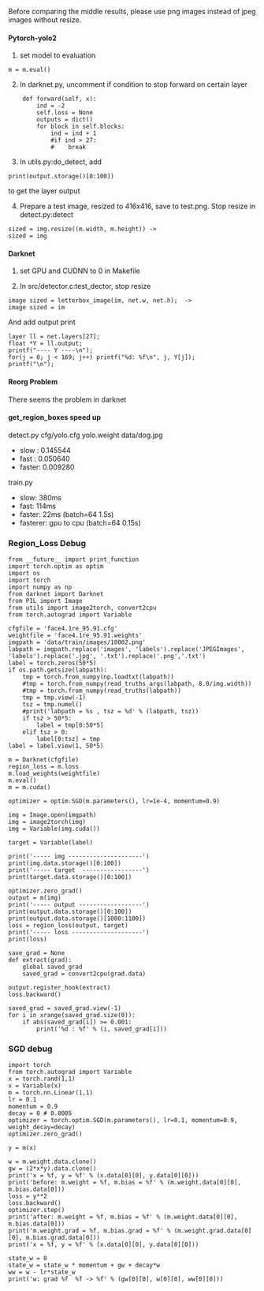 Before comparing the middle results, please use png images instead of jpeg images without resize.

#### Pytorch-yolo2
1. set model to evaluation
```
m = m.eval()
```
2. In darknet.py, uncomment if condition to stop forward on certain layer
```
    def forward(self, x):
        ind = -2
        self.loss = None
        outputs = dict()
        for block in self.blocks:
            ind = ind + 1
            #if ind > 27:
            #    break
```
3. In utils.py:do_detect, add
```
print(output.storage()[0:100])
```
to get the layer output

4. Prepare a test image, resized to 416x416, save to test.png. Stop resize
in detect.py:detect
```
sized = img.resize((m.width, m.height)) ->
sized = img
```

#### Darknet
1. set GPU and CUDNN to 0 in Makefile

2. In src/detector.c:test_dector, stop resize
```
image sized = letterbox_image(im, net.w, net.h);  ->
image sized = im
```
And add output print
```
layer ll = net.layers[27];
float *Y = ll.output;
printf("---- Y ----\n");
for(j = 0; j < 169; j++) printf("%d: %f\n", j, Y[j]);
printf("\n");
```

#### Reorg Problem
There seems the problem in darknet

#### get_region_boxes speed up
detect.py cfg/yolo.cfg yolo.weight data/dog.jpg
- slow : 0.145544 
- fast : 0.050640
- faster: 0.009280

train.py
- slow: 380ms
- fast: 114ms
- faster: 22ms (batch=64 1.5s)
- fasterer: gpu to cpu  (batch=64 0.15s)


### Region_Loss Debug
```
from __future__ import print_function
import torch.optim as optim
import os
import torch
import numpy as np
from darknet import Darknet
from PIL import Image
from utils import image2torch, convert2cpu
from torch.autograd import Variable

cfgfile = 'face4.1re_95.91.cfg'
weightfile = 'face4.1re_95.91.weights'
imgpath = 'data/train/images/10002.png'
labpath = imgpath.replace('images', 'labels').replace('JPEGImages', 'labels').replace('.jpg', '.txt').replace('.png','.txt')
label = torch.zeros(50*5)
if os.path.getsize(labpath):
    tmp = torch.from_numpy(np.loadtxt(labpath))
    #tmp = torch.from_numpy(read_truths_args(labpath, 8.0/img.width))
    #tmp = torch.from_numpy(read_truths(labpath))
    tmp = tmp.view(-1)
    tsz = tmp.numel()
    #print('labpath = %s , tsz = %d' % (labpath, tsz))
    if tsz > 50*5:
        label = tmp[0:50*5]
    elif tsz > 0:
        label[0:tsz] = tmp
label = label.view(1, 50*5)

m = Darknet(cfgfile)
region_loss = m.loss
m.load_weights(weightfile)
m.eval()
m = m.cuda()

optimizer = optim.SGD(m.parameters(), lr=1e-4, momentum=0.9)

img = Image.open(imgpath)
img = image2torch(img)
img = Variable(img.cuda())

target = Variable(label)

print('----- img ---------------------')
print(img.data.storage()[0:100])
print('----- target  -----------------')
print(target.data.storage()[0:100])

optimizer.zero_grad()
output = m(img)
print('----- output ------------------')
print(output.data.storage()[0:100])
print(output.data.storage()[1000:1100])
loss = region_loss(output, target)
print('----- loss --------------------')
print(loss)

save_grad = None
def extract(grad):
    global saved_grad
    saved_grad = convert2cpu(grad.data)

output.register_hook(extract)
loss.backward()

saved_grad = saved_grad.view(-1)
for i in xrange(saved_grad.size(0)):
    if abs(saved_grad[i]) >= 0.001:
        print('%d : %f' % (i, saved_grad[i]))
```
### SGD debug
```
import torch
from torch.autograd import Variable
x = torch.rand(1,1)
x = Variable(x)
m = torch.nn.Linear(1,1)
lr = 0.1 
momentum = 0.9 
decay = 0 # 0.0005
optimizer = torch.optim.SGD(m.parameters(), lr=0.1, momentum=0.9, weight_decay=decay)
optimizer.zero_grad()

y = m(x)

w = m.weight.data.clone()
gw = (2*x*y).data.clone()
print('x = %f, y = %f' % (x.data[0][0], y.data[0][0]))
print('before: m.weight = %f, m.bias = %f' % (m.weight.data[0][0], m.bias.data[0]))
loss = y**2
loss.backward()
optimizer.step()
print('after: m.weight = %f, m.bias = %f' % (m.weight.data[0][0], m.bias.data[0]))
print('m.weight.grad = %f, m.bias.grad = %f' % (m.weight.grad.data[0][0], m.bias.grad.data[0]))
print('x = %f, y = %f' % (x.data[0][0], y.data[0][0]))

state_w = 0 
state_w = state_w * momentum + gw + decay*w
ww = w - lr*state_w
print('w: grad %f  %f -> %f' % (gw[0][0], w[0][0], ww[0][0]))
```
